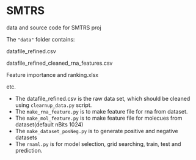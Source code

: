 # SMTRS
data and source code for SMTRS proj

The `"data"` folder contains:

datafile_refined.csv

datafile_refined_cleaned_rna_features.csv 

Feature importance and ranking.xlsx 

etc.



+ The datafile_refined.csv is the raw data set, which should be cleaned using `clearnup_data.py` script.
+ The `make_rna_feature.py` is to make feature file for rna from dataset.
+ The `make_mol_feature.py` is to make feature file for molecues from dataset(default nBits 1024)
+ The `make_dataset_posNeg.py` is to generate positive and negative datasets
+ The `rnaml.py` is for model selection, grid searching, train, test and prediction.





